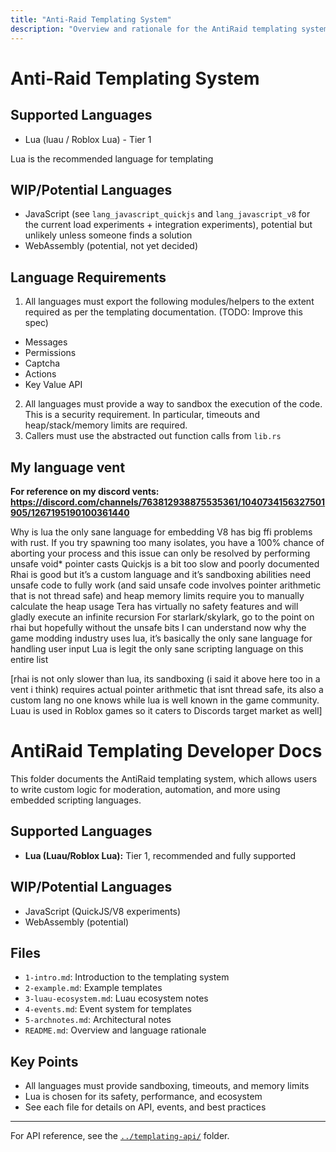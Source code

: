```yaml
---
title: "Anti-Raid Templating System"
description: "Overview and rationale for the AntiRaid templating system, supported languages, and developer notes."
---
```


# Anti-Raid Templating System

## Supported Languages

- Lua (luau / Roblox Lua) - Tier 1

Lua is the recommended language for templating

## WIP/Potential Languages

- JavaScript (see `lang_javascript_quickjs` and `lang_javascript_v8` for the current load experiments + integration experiments), potential but unlikely unless someone finds a solution
- WebAssembly (potential, not yet decided)

## Language Requirements

1. All languages must export the following modules/helpers to the extent required as per the templating documentation. (TODO: Improve this spec)

- Messages
- Permissions
- Captcha
- Actions
- Key Value API

2. All languages must provide a way to sandbox the execution of the code. This is a security requirement. In particular, timeouts and heap/stack/memory limits are required.
3. Callers must use the abstracted out function calls from `lib.rs`

## My language vent

**For reference on my discord vents: https://discord.com/channels/763812938875535361/1040734156327501905/1267195190100361440**

Why is lua the only sane language for embedding
V8 has big ffi problems with rust. If you try spawning too many isolates, you have a 100% chance of aborting your process and this issue can only be resolved by performing unsafe void\* pointer casts
Quickjs is a bit too slow and poorly documented
Rhai is good but it’s a custom language and it’s sandboxing abilities need unsafe code to fully work (and said unsafe code involves pointer arithmetic that is not thread safe) and heap memory limits require you to manually calculate the heap usage
Tera has virtually no safety features and will gladly execute an infinite recursion
For starlark/skylark, go to the point on rhai but hopefully without the unsafe bits
I can understand now why the game modding industry uses lua, it’s basically the only sane language for handling user input
Lua is legit the only sane scripting language on this entire list

[rhai is not only slower than lua, its sandboxing (i said it above here too in a vent i think) requires actual pointer arithmetic that isnt thread safe, its also a custom lang no one knows while lua is well known in the game community. Luau is used in Roblox games so it caters to Discords target market as well]

# AntiRaid Templating Developer Docs

This folder documents the AntiRaid templating system, which allows users to write custom logic for moderation, automation, and more using embedded scripting languages.

## Supported Languages

- **Lua (Luau/Roblox Lua):** Tier 1, recommended and fully supported

## WIP/Potential Languages

- JavaScript (QuickJS/V8 experiments)
- WebAssembly (potential)

## Files

- `1-intro.md`: Introduction to the templating system
- `2-example.md`: Example templates
- `3-luau-ecosystem.md`: Luau ecosystem notes
- `4-events.md`: Event system for templates
- `5-archnotes.md`: Architectural notes
- `README.md`: Overview and language rationale

## Key Points

- All languages must provide sandboxing, timeouts, and memory limits
- Lua is chosen for its safety, performance, and ecosystem
- See each file for details on API, events, and best practices

---

For API reference, see the [`../templating-api/`](../templating-api/) folder.
